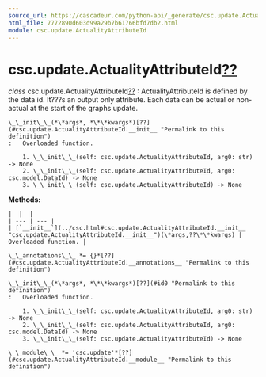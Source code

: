 ```yaml
---
source_url: https://cascadeur.com/python-api/_generate/csc.update.ActualityAttributeId.html
html_file: 7772890d603d99a29b7b61766bfd7db2.html
module: csc.update.ActualityAttributeId
---
```


# csc.update.ActualityAttributeId[??](#csc-update-actualityattributeid "Permalink to this heading")

*class* csc.update.ActualityAttributeId[??](#csc.update.ActualityAttributeId "Permalink to this definition")
:   ActualityAttributeId is defined by the data id. It???s an output only attribute.
    Each data can be actual or non-actual at the start of the graphs update.

    \_\_init\_\_(*\*args*, *\*\*kwargs*)[??](#csc.update.ActualityAttributeId.__init__ "Permalink to this definition")
    :   Overloaded function.

        1. \_\_init\_\_(self: csc.update.ActualityAttributeId, arg0: str) -> None
        2. \_\_init\_\_(self: csc.update.ActualityAttributeId, arg0: csc.model.DataId) -> None
        3. \_\_init\_\_(self: csc.update.ActualityAttributeId) -> None

    
**Methods:**

    |  |  |
    | --- | --- |
    | [`__init__`](../csc.html#csc.update.ActualityAttributeId.__init__ "csc.update.ActualityAttributeId.__init__")(\*args,??\*\*kwargs) | Overloaded function. |

    \_\_annotations\_\_ *= {}*[??](#csc.update.ActualityAttributeId.__annotations__ "Permalink to this definition")

    \_\_init\_\_(*\*args*, *\*\*kwargs*)[??](#id0 "Permalink to this definition")
    :   Overloaded function.

        1. \_\_init\_\_(self: csc.update.ActualityAttributeId, arg0: str) -> None
        2. \_\_init\_\_(self: csc.update.ActualityAttributeId, arg0: csc.model.DataId) -> None
        3. \_\_init\_\_(self: csc.update.ActualityAttributeId) -> None

    \_\_module\_\_ *= 'csc.update'*[??](#csc.update.ActualityAttributeId.__module__ "Permalink to this definition")
